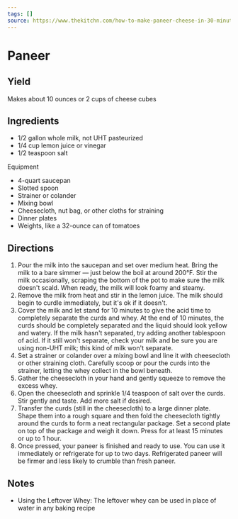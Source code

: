 ```yaml
---
tags: []
source: https://www.thekitchn.com/how-to-make-paneer-cheese-in-30-minutes-cooking-lessons-from-the-kitchn-57008
---
```


# Paneer

## Yield

Makes about 10 ounces or 2 cups of cheese cubes

## Ingredients

- 1/2 gallon whole milk, not UHT pasteurized
- 1/4 cup lemon juice or vinegar
- 1/2 teaspoon salt

Equipment

- 4-quart saucepan
- Slotted spoon
- Strainer or colander
- Mixing bowl
- Cheesecloth, nut bag, or other cloths for straining
- Dinner plates
- Weights, like a 32-ounce can of tomatoes

## Directions

1. Pour the milk into the saucepan and set over medium heat. Bring the milk to a bare simmer — just below the boil at around 200°F. Stir the milk occasionally, scraping the bottom of the pot to make sure the milk doesn't scald. When ready, the milk will look foamy and steamy.
2. Remove the milk from heat and stir in the lemon juice. The milk should begin to curdle immediately, but it's ok if it doesn't.
3. Cover the milk and let stand for 10 minutes to give the acid time to completely separate the curds and whey. At the end of 10 minutes, the curds should be completely separated and the liquid should look yellow and watery. If the milk hasn't separated, try adding another tablespoon of acid. If it still won't separate, check your milk and be sure you are using non-UHT milk; this kind of milk won't separate.
4. Set a strainer or colander over a mixing bowl and line it with cheesecloth or other straining cloth. Carefully scoop or pour the curds into the strainer, letting the whey collect in the bowl beneath.
5. Gather the cheesecloth in your hand and gently squeeze to remove the excess whey.
6. Open the cheesecloth and sprinkle 1/4 teaspoon of salt over the curds. Stir gently and taste. Add more salt if desired.
7. Transfer the curds (still in the cheesecloth) to a large dinner plate. Shape them into a rough square and then fold the cheesecloth tightly around the curds to form a neat rectangular package. Set a second plate on top of the package and weigh it down. Press for at least 15 minutes or up to 1 hour.
8. Once pressed, your paneer is finished and ready to use. You can use it immediately or refrigerate for up to two days. Refrigerated paneer will be firmer and less likely to crumble than fresh paneer.

## Notes

- Using the Leftover Whey: The leftover whey can be used in place of water in any baking recipe
